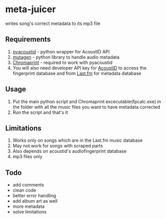 # meta-juicer
writes song's correct metadata to its mp3 file

## Requirements
1) <a href = "https://github.com/beetbox/pyacoustid">pyacoustid</a> - python wrapper for AcoustID API
2) <a href="https://github.com/quodlibet/mutagen">mutagen</a> - python library to handle audio metadata
3) <a href="https://acoustid.org/chromaprint">Chromaprint</a> - required to work with pyacoustid
4) You will also need developer API key for <a href="https://acoustid.org/login">AcoustID</a> to access the fingerprint database and from <a href="https://www.last.fm/api/account/create">Last.fm</a> for metadata database

## Usage
1) Put the main python script and Chromaprint excecutable(fpcalc.exe) in the folder with all the music files you want to have metadata corrected
2) Run the script and that's it

## Limitations
1) Works only on songs which are in the Last.fm music database
2) May not work for songs with scraped parts
3) Also depends on acoustid's audiofingerprint database
4) mp3 files only

## Todo
- add comments
- clean code
- better error handling
- add album art as well
- more metadata
- solve limitations
